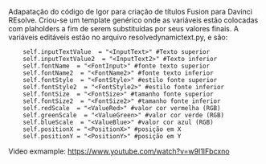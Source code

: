 Adapatação do código de Igor para criação de títulos Fusion para Davinci REsolve.
Criou-se um template genérico onde as variáveis estão colocadas com plaholders a fim de serem substituídas por seus valores finais.
A variáveis editáveis estão no arquivo resolvedynamictext.py, e são:

        self.inputTextValue  = "<InputText>" #Texto superior
        self.inputTextValue2  = "<InputText2>" #Texto inferior
        self.fontName  = "<FontInput>" #fonte texto superior
        self.fontName2  = "<FontName2>" #fonte texto inferior
        self.fontStyle  = "<FontStyle>" #estilo fonte superior
        self.fontStyle2  = "<FontStyle2>" #estilo fonte inferior
        self.fontSize  = "<FontSize>" #tamanho fonte superior
        self.fontSize2  = "<FontSize2>" #tamanho fonte inferior
        self.redScale  = "<ValueRed>" #valor cor vermelha (RGB)
        self.greenScale  = "<ValueGreen>" #valor cor verde (RGB)
        self.blueScale  = "<ValueBlue>" #valor cor azul (RGB)
        self.positionX = "<PositionX>" #posição em X
        self.positionY = "<PositionY>" #posição em Y

Video exmample: https://www.youtube.com/watch?v=w9l1IFbcxno
